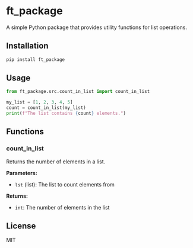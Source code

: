 # ft_package

A simple Python package that provides utility functions for list operations.

## Installation

```bash
pip install ft_package
```

## Usage

```python
from ft_package.src.count_in_list import count_in_list

my_list = [1, 2, 3, 4, 5]
count = count_in_list(my_list)
print(f"The list contains {count} elements.")
```

## Functions

### count_in_list

Returns the number of elements in a list.

**Parameters:**
- `lst` (list): The list to count elements from

**Returns:**
- `int`: The number of elements in the list

## License
MIT